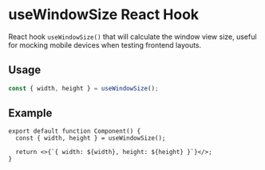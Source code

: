 # useWindowSize React Hook

React hook `useWindowSize()` that will calculate the window view size, useful for mocking mobile devices
when testing frontend layouts.

## Usage

```typescript
const { width, height } = useWindowSize();
```

## Example

```tsx
export default function Component() {
  const { width, height } = useWindowSize();

  return <>{`{ width: ${width}, height: ${height} }`}</>;
}
```

